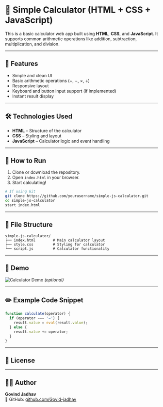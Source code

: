 # 🧮 Simple Calculator (HTML + CSS + JavaScript)

This is a basic calculator web app built using **HTML**, **CSS**, and **JavaScript**. It supports common arithmetic operations like addition, subtraction, multiplication, and division.

---

## 🌟 Features

- Simple and clean UI
- Basic arithmetic operations (+, −, ×, ÷)
- Responsive layout
- Keyboard and button input support (if implemented)
- Instant result display

---

## 🛠️ Technologies Used

- **HTML** – Structure of the calculator
- **CSS** – Styling and layout
- **JavaScript** – Calculator logic and event handling

---

## 🚀 How to Run

1. Clone or download the repository.
2. Open `index.html` in your browser.
3. Start calculating!

```bash
# If using Git
git clone https://github.com/yourusername/simple-js-calculator.git
cd simple-js-calculator
start index.html
```

---

## 📂 File Structure

```
simple-js-calculator/
├── index.html        # Main calculator layout
├── style.css         # Styling for calculator
└── script.js         # Calculator functionality
```

---

## 📸 Demo

![Calculator Demo](demo.gif) *(optional)*

---

## ✏️ Example Code Snippet

```js
function calculate(operator) {
  if (operator === '=') {
    result.value = eval(result.value);
  } else {
    result.value += operator;
  }
}
```

---

## 📃 License



---

## 👨‍💻 Author

**Govind Jadhav**  
🔗 GitHub: [github.com/Govid-jadhav](https://github.com/Govid-jadhav)
